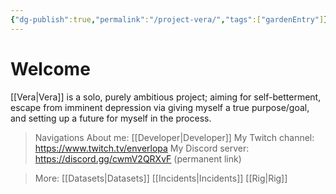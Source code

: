 ```yaml
---
{"dg-publish":true,"permalink":"/project-vera/","tags":["gardenEntry"]}
---
```


# Welcome
[[Vera\|Vera]]  is a solo, purely ambitious project; aiming for self-betterment, escape from imminent depression via giving myself a true purpose/goal, and setting up a future for myself in the process.

>	Navigations
 >About me: [[Developer\|Developer]]
 >My Twitch channel: https://www.twitch.tv/enverlopa
 >My Discord server: https://discord.gg/cwmV2QRXvF (permanent link)

>	More:
 >[[Datasets\|Datasets]]
 >[[Incidents\|Incidents]]
 >[[Rig\|Rig]]